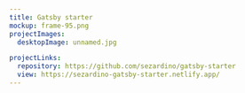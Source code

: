 ```yaml
---
title: Gatsby starter
mockup: frame-95.png
projectImages:
  desktopImage: unnamed.jpg

projectLinks:
  repository: https://github.com/sezardino/gatsby-starter
  view: https://sezardino-gatsby-starter.netlify.app/
---
```

